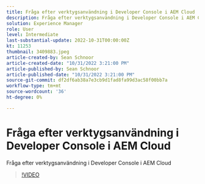 ```yaml
---
title: Fråga efter verktygsanvändning i Developer Console i AEM Cloud
description: Fråga efter verktygsanvändning i Developer Console i AEM Cloud
solution: Experience Manager
role: User
level: Intermediate
last-substantial-update: 2022-10-31T00:00:00Z
kt: 11253
thumbnail: 3409883.jpeg
article-created-by: Sean Schnoor
article-created-date: "10/31/2022 3:21:00 PM"
article-published-by: Sean Schnoor
article-published-date: "10/31/2022 3:21:00 PM"
source-git-commit: df2df6ab38a7e3cb9d1fad8fa99d3ac58f00bb7a
workflow-type: tm+mt
source-wordcount: '36'
ht-degree: 0%

---
```



# Fråga efter verktygsanvändning i Developer Console i AEM Cloud

Fråga efter verktygsanvändning i Developer Console i AEM Cloud

>[!VIDEO](https://video.tv.adobe.com/v/3409883/?quality=12&learn=on)
